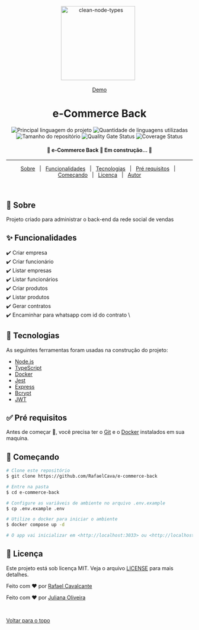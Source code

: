 <div align="center" id="top"> 
  <img src="https://www.zup.com.br/wp-content/uploads/2021/10/Clean-Architecture-5.png" alt="clean-node-types" style="width: 200px;" />
  &#xa0;

  <a href="https://google.com">Demo</a>
</div>

<h1 align="center">e-Commerce Back</h1>

<p align="center">
  <img alt="Principal linguagem do projeto" src="https://img.shields.io/github/languages/top/RafaelCava/e-commerce-back?color=56BEB8">

  <img alt="Quantidade de linguagens utilizadas" src="https://img.shields.io/github/languages/count/RafaelCava/e-commerce-back?color=56BEB8">

  <img alt="Tamanho do repositório" src="https://img.shields.io/github/repo-size/RafaelCava/e-commerce-back?color=56BEB8">

  <img alt="Quality Gate Status" src="https://sonarcloud.io/api/project_badges/measure?project=RafaelCava_e-commerce-back&metric=alert_status">

  <img src='https://coveralls.io/repos/github/RafaelCava/e-commerce-back/badge.svg?branch=master' alt='Coverage Status' />


  <!-- <img alt="Licença" src="https://img.shields.io/github/license/RafaelCava/e-commerce-back?color=56BEB8">

  <img alt="Github issues" src="https://img.shields.io/github/issues/RafaelCava/e-commerce-back?color=56BEB8" />

  <img alt="Github forks" src="https://img.shields.io/github/forks/RafaelCava/e-commerce-back?color=56BEB8" />

  <img alt="Github stars" src="https://img.shields.io/github/stars/RafaelCava/e-commerce-back?color=56BEB8" /> -->
</p>

<h4 align="center"> 
	🚧  e-Commerce Back 🚀 Em construção...  🚧
</h4> 

<hr>

<p align="center">
  <a href="#dart-sobre">Sobre</a> &#xa0; | &#xa0; 
  <a href="#sparkles-funcionalidades">Funcionalidades</a> &#xa0; | &#xa0;
  <a href="#rocket-tecnologias">Tecnologias</a> &#xa0; | &#xa0;
  <a href="#white_check_mark-pré-requisitos">Pré requisitos</a> &#xa0; | &#xa0;
  <a href="#checkered_flag-começando">Começando</a> &#xa0; | &#xa0;
  <a href="#memo-licença">Licença</a> &#xa0; | &#xa0;
  <a href="https://github.com/RafaelCava" target="_blank">Autor</a>
</p>

<br>

## :dart: Sobre ##

Projeto criado para administrar o back-end da rede social de vendas

## :sparkles: Funcionalidades ##

:heavy_check_mark: Criar empresa\
:heavy_check_mark: Criar funcionário\
:heavy_check_mark: Listar empresas \
:heavy_check_mark: Listar funcionários \
:heavy_check_mark: Criar produtos \
:heavy_check_mark: Listar produtos \
:heavy_check_mark: Gerar contratos \
:heavy_check_mark: Encaminhar para whatsapp com id do contrato \

## :rocket: Tecnologias ##

As seguintes ferramentas foram usadas na construção do projeto:

- [Node.js](https://nodejs.org/en/)
- [TypeScript](https://www.typescriptlang.org/)
- [Docker](http://dockerhub.com/)
- [Jest](https://jestjs.io/pt-BR/)
- [Express](https://expressjs.com/pt-br/)
- [Bcrypt](https://www.npmjs.com/package/bcrypt)
- [JWT](https://jwt.io/)

## :white_check_mark: Pré requisitos ##

Antes de começar :checkered_flag:, você precisa ter o [Git](https://git-scm.com) e o [Docker](http://dockerhub.com/) instalados em sua maquina.

## :checkered_flag: Começando ##

```bash
# Clone este repositório
$ git clone https://github.com/RafaelCava/e-commerce-back

# Entre na pasta
$ cd e-commerce-back

# Configure as variáveis de ambiente no arquivo .env.example
$ cp .env.example .env

# Utilize o docker para iniciar o ambiente
$ docker compose up -d

# O app vai inicializar em <http://localhost:3033> ou <http://localhost:[PORTA CONFIGURADA NO COMPOSE]>
```

## :memo: Licença ##

Este projeto está sob licença MIT. Veja o arquivo [LICENSE](LICENSE.md) para mais detalhes.


Feito com :heart: por <a href="https://github.com/RafaelCava" target="_blank">Rafael Cavalcante</a>

Feito com :heart: por <a href="https://github.com/julianadeveloper" target="_blank">Juliana Oliveira</a>

&#xa0;

<a href="#top">Voltar para o topo</a>

